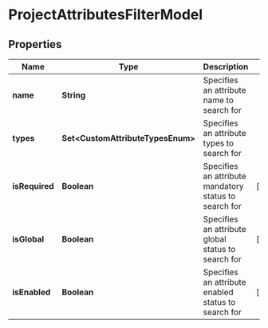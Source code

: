 

# ProjectAttributesFilterModel


## Properties

| Name | Type | Description | Notes |
|------------ | ------------- | ------------- | -------------|
|**name** | **String** | Specifies an attribute name to search for |  |
|**types** | **Set&lt;CustomAttributeTypesEnum&gt;** | Specifies an attribute types to search for |  |
|**isRequired** | **Boolean** | Specifies an attribute mandatory status to search for |  [optional] |
|**isGlobal** | **Boolean** | Specifies an attribute global status to search for |  [optional] |
|**isEnabled** | **Boolean** | Specifies an attribute enabled status to search for |  [optional] |



